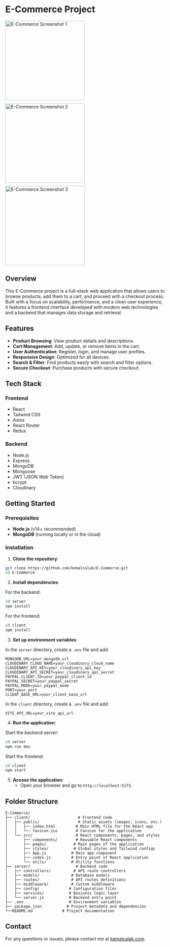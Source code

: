 # E-Commerce Project

<div style="display: flex; gap: 10px; flex-wrap: wrap;">
  <img src="https://res.cloudinary.com/dkqu2s9gz/image/upload/v1730560704/alwkum2mk75sdptfkicw.png" width="250" alt="E-Commerce Screenshot 1">
  <img src="https://res.cloudinary.com/dkqu2s9gz/image/upload/v1730560710/d7ef3tbuxq05pmnzfg74.png" width="250" alt="E-Commerce Screenshot 2">
  <img src="https://res.cloudinary.com/dkqu2s9gz/image/upload/v1730560703/cuusdtsegvcfkpccc7z8.png" width="250" alt="E-Commerce Screenshot 3">
</div>

## Overview

This E-Commerce project is a full-stack web application that allows users to browse products, add them to a cart, and proceed with a checkout process. Built with a focus on scalability, performance, and a clean user experience, it features a frontend interface developed with modern web technologies and a backend that manages data storage and retrieval.

## Features

- **Product Browsing**: View product details and descriptions.
- **Cart Management**: Add, update, or remove items in the cart.
- **User Authentication**: Register, login, and manage user profiles.
- **Responsive Design**: Optimized for all devices.
- **Search & Filter**: Find products easily with search and filter options.
- **Secure Checkout**: Purchase products with secure checkout.

## Tech Stack

### Frontend

- React
- Tailwind CSS
- Axios
- React Router
- Redux

### Backend

- Node.js
- Express
- MongoDB
- Mongoose
- JWT (JSON Web Token)
- bcrypt
- Cloudinary

## Getting Started

### Prerequisites

- **Node.js** (v14+ recommended)
- **MongoDB** (running locally or in the cloud)

### Installation

1. **Clone the repository**:
```bash
git clone https://github.com/kemalcalak/E-Commerce.git
cd E-Commerce
```

2. **Install dependencies**:
   
For the backend:
```bash
cd server
npm install
```

For the frontend:
```bash
cd client
npm install
```

3. **Set up environment variables**:
   
In the `server` directory, create a `.env` file and add:
```plaintext
MONGODB_URL=your_mongodb_url
CLOUDINARY_CLOUD_NAME=your_cloudinary_cloud_name
CLOUDINARY_API_KEY=your_cloudinary_api_key
CLOUDINARY_API_SECRET=your_cloudinary_api_secret
PAYPAL_CLIENT_ID=your_paypal_client_id
PAYPAL_SECRET=your_paypal_secret
PAYPAL_MODE=your_paypal_mode
PORT=your_port
CLIENT_BASE_URL=your_client_base_url
```

In the `client` directory, create a `.env` file and add:
```plaintext
VITE_API_URL=your_vite_api_url
```

4. **Run the application**:
   
Start the backend server:
```bash
cd server
npm run dev
```

Start the frontend:
```bash
cd client
npm start
```

5. **Access the application**:
   - Open your browser and go to `http://localhost:5173`.

## Folder Structure

```plaintext
E-Commerce/
├── client/                     # Frontend code
│   ├── public/                 # Static assets (images, icons, etc.)
│   │   ├── index.html         # Main HTML file for the React app
│   │   └── favicon.ico        # Favicon for the application
│   └── src/                   # React components, pages, and styles
│       ├── components/        # Reusable React components
│       ├── pages/            # Main pages of the application
│       ├── styles/           # Global styles and Tailwind configs
│       ├── App.js           # Main app component
│       ├── index.js         # Entry point of React application
│       └── utils/           # Utility functions
├── server/                    # Backend code
│   ├── controllers/          # API route controllers
│   ├── models/              # Database models
│   ├── routes/              # API routes definitions
│   ├── middleware/          # Custom middleware
│   ├── config/             # Configuration files
│   ├── services/           # Business logic layer
│   └── server.js           # Backend entry point
├── .env                    # Environment variables
├── package.json           # Project metadata and dependencies
└──README.md             # Project documentation
```

## Contact

For any questions or issues, please contact me at [kemalcalak.com](https://kemalcalak.com/contact).